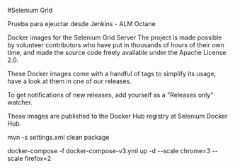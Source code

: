 #Selenium Grid

Prueba para ejeuctar desde Jenkins - ALM Octane

Docker images for the Selenium Grid Server
The project is made possible by volunteer contributors who have put in thousands of hours of their own time, and made the source code freely available under the Apache License 2.0.

These Docker images come with a handful of tags to simplify its usage, have a look at them in one of our releases.

To get notifications of new releases, add yourself as a "Releases only" watcher.

These images are published to the Docker Hub registry at Selenium Docker Hub.


 mvn -s settings.xml clean package

 docker-compose -f docker-compose-v3.yml up -d --scale chrome=3 --scale firefox=2
 


